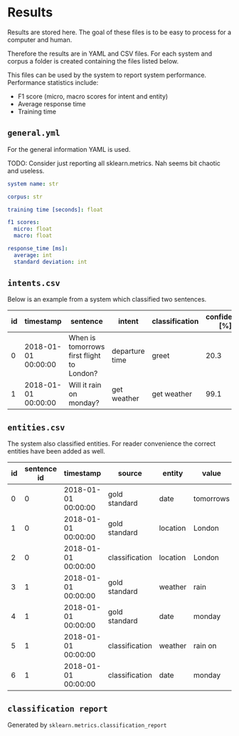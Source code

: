 # Results 

Results are stored here. The goal of these files is to be easy to process for a computer 
and human. 


Therefore the results are in YAML and CSV files. For each system and corpus a folder
is created containing the files listed below.

This files can be used by the system to report system performance. Performance statistics include:
- F1 score (micro, macro scores for intent and entity)
- Average response time
- Training time

## `general.yml`
For the general information YAML is used. 

TODO: Consider just reporting all sklearn.metrics. Nah seems bit chaotic and useless.

```yaml
system name: str

corpus: str

training time [seconds]: float

f1 scores:
  micro: float
  macro: float

response_time [ms]:
  average: int
  standard deviation: int
```

## `intents.csv`
Below is an example from a system which classified two sentences. 

| id | timestamp | sentence | intent | classification | confidence [%] | time [ms] |
| --- | --- | --- | --- | --- | --- | --- |
| 0 | 2018-01-01 00:00:00 | When is tomorrows first flight to London? | departure time | greet | 20.3 | 50 | 0 |
| 1 | 2018-01-01 00:00:00 | Will it rain on monday? | get weather | get weather | 99.1 | 40 | 0 |

## `entities.csv`
The system also classified entities. For reader convenience the correct entities have been added as well.

| id | sentence id | timestamp | source | entity | value | start | end | confidence [%]
| --- | --- | --- | --- | --- | --- | --- | --- | --- |
| 0 | 0 | 2018-01-01 00:00:00 | gold standard | date | tomorrows | 8 | 17 | 
| 1 | 0 | 2018-01-01 00:00:00 | gold standard | location | London | 36 | 43 | 
| 2 | 0 | 2018-01-01 00:00:00 | classification | location | London | 36 | 43 | 83.3
| 3 | 1 | 2018-01-01 00:00:00 | gold standard | weather | rain | 8 | 13 | 
| 4 | 1 | 2018-01-01 00:00:00 | gold standard | date | monday | 18 | 25 |
| 5 | 1 | 2018-01-01 00:00:00 | classification | weather | rain on | 8 | 16 | 62.8
| 6 | 1 | 2018-01-01 00:00:00 | classification | date | monday | 18 | 25 |

## `classification report`
Generated by `sklearn.metrics.classification_report`